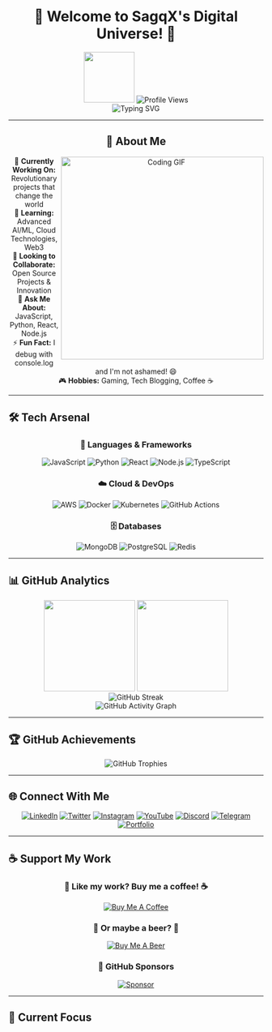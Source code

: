 <div align="center">

# 🚀 Welcome to SagqX's Digital Universe! 🚀

<img src="https://media.giphy.com/media/M9gbBd9nbDrOTu1Mqx/giphy.gif" width="100"/>

<img src="https://komarev.com/ghpvc/?username=SagqX&color=blueviolet&style=for-the-badge" alt="Profile Views"/>

</div>

<div align="center">
<img src="https://readme-typing-svg.herokuapp.com?font=Fira+Code&size=30&pause=1000&color=00D4FF&center=true&vCenter=true&width=500&lines=Hey+there!+👋;I'm+SagqX+🎯;Full+Stack+Developer+💻;Open+Source+Enthusiast+🌟;Always+Learning+🚀" alt="Typing SVG" />
</div>

---

<div align="center">

## 🎯 About Me

<img align="right" alt="Coding GIF" width="400" src="https://media.giphy.com/media/qgQUggAC3Pfv687qPC/giphy.gif" />

🔭 **Currently Working On:** Revolutionary projects that change the world  
🌱 **Learning:** Advanced AI/ML, Cloud Technologies, Web3  
👯 **Looking to Collaborate:** Open Source Projects & Innovation  
💬 **Ask Me About:** JavaScript, Python, React, Node.js  
⚡ **Fun Fact:** I debug with console.log and I'm not ashamed! 😄  
🎮 **Hobbies:** Gaming, Tech Blogging, Coffee ☕  

</div>

---

## 🛠️ Tech Arsenal

<div align="center">

### 🚀 Languages & Frameworks
![JavaScript](https://img.shields.io/badge/JavaScript-F7DF1E?style=for-the-badge&logo=javascript&logoColor=black)
![Python](https://img.shields.io/badge/Python-3776AB?style=for-the-badge&logo=python&logoColor=white)
![React](https://img.shields.io/badge/React-20232A?style=for-the-badge&logo=react&logoColor=61DAFB)
![Node.js](https://img.shields.io/badge/Node.js-43853D?style=for-the-badge&logo=node.js&logoColor=white)
![TypeScript](https://img.shields.io/badge/TypeScript-007ACC?style=for-the-badge&logo=typescript&logoColor=white)

### ☁️ Cloud & DevOps
![AWS](https://img.shields.io/badge/Amazon_AWS-232F3E?style=for-the-badge&logo=amazon-aws&logoColor=white)
![Docker](https://img.shields.io/badge/Docker-2496ED?style=for-the-badge&logo=docker&logoColor=white)
![Kubernetes](https://img.shields.io/badge/Kubernetes-326CE5?style=for-the-badge&logo=kubernetes&logoColor=white)
![GitHub Actions](https://img.shields.io/badge/GitHub_Actions-2088FF?style=for-the-badge&logo=github-actions&logoColor=white)

### 🗄️ Databases
![MongoDB](https://img.shields.io/badge/MongoDB-4EA94B?style=for-the-badge&logo=mongodb&logoColor=white)
![PostgreSQL](https://img.shields.io/badge/PostgreSQL-316192?style=for-the-badge&logo=postgresql&logoColor=white)
![Redis](https://img.shields.io/badge/Redis-DC382D?style=for-the-badge&logo=redis&logoColor=white)

</div>

---

## 📊 GitHub Analytics

<div align="center">
  <img height="180em" src="https://github-readme-stats.vercel.app/api?username=SagqX&show_icons=true&theme=tokyonight&include_all_commits=true&count_private=true"/>
  <img height="180em" src="https://github-readme-stats.vercel.app/api/top-langs/?username=SagqX&layout=compact&langs_count=8&theme=tokyonight"/>
</div>

<div align="center">
  <img src="https://github-readme-streak-stats.herokuapp.com/?user=SagqX&theme=tokyonight" alt="GitHub Streak"/>
</div>

<div align="center">
  <img src="https://github-readme-activity-graph.vercel.app/graph?username=SagqX&bg_color=1a1b27&color=70a5fd&line=70a5fd&point=bf91f3&area=true&hide_border=true" alt="GitHub Activity Graph"/>
</div>

---

## 🏆 GitHub Achievements

<div align="center">
  <img src="https://github-profile-trophy.vercel.app/?username=SagqX&theme=tokyonight&row=1&column=6&margin-h=8&margin-w=8&no-bg=false&no-frame=false" alt="GitHub Trophies"/>
</div>

---

## 🌐 Connect With Me

<div align="center">

[![LinkedIn](https://img.shields.io/badge/LinkedIn-0077B5?style=for-the-badge&logo=linkedin&logoColor=white)](https://linkedin.com/in/sagqx)
[![Twitter](https://img.shields.io/badge/Twitter-1DA1F2?style=for-the-badge&logo=twitter&logoColor=white)](https://twitter.com/sagqx)
[![Instagram](https://img.shields.io/badge/Instagram-E4405F?style=for-the-badge&logo=instagram&logoColor=white)](https://instagram.com/sagqx)
[![YouTube](https://img.shields.io/badge/YouTube-FF0000?style=for-the-badge&logo=youtube&logoColor=white)](https://youtube.com/@sagqx)
[![Discord](https://img.shields.io/badge/Discord-7289DA?style=for-the-badge&logo=discord&logoColor=white)](https://discord.gg/sagqx)
[![Telegram](https://img.shields.io/badge/Telegram-2CA5E0?style=for-the-badge&logo=telegram&logoColor=white)](https://t.me/sagqx)
[![Portfolio](https://img.shields.io/badge/Portfolio-FF5722?style=for-the-badge&logo=google-chrome&logoColor=white)](https://sagqx.dev)

</div>

---

## ☕ Support My Work

<div align="center">

### 🚀 Like my work? Buy me a coffee! ☕

[![Buy Me A Coffee](https://img.shields.io/badge/Buy_Me_A_Coffee-FFDD00?style=for-the-badge&logo=buy-me-a-coffee&logoColor=black)](https://buymeacoffee.com/sagqx)

### 🍺 Or maybe a beer? 🍻

[![Buy Me A Beer](https://img.shields.io/badge/Buy_Me_A_Beer-FBB117?style=for-the-badge&logo=beer&logoColor=black)](https://buymeacoffee.com/sagqx)

### 💖 GitHub Sponsors

[![Sponsor](https://img.shields.io/badge/Sponsor-EA4AAA?style=for-the-badge&logo=github-sponsors&logoColor=white)](https://github.com/sponsors/sagqx)

</div>

---

## 🎯 Current Focus

<div align="center">


